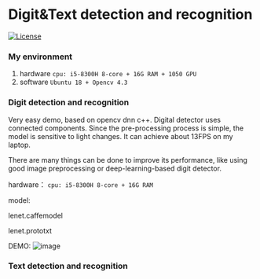 # Digit&Text detection and recognition
[![License](https://img.shields.io/badge/license-BSD-blue.svg)](LICENSE)

### My environment
1. hardware
   `cpu: i5-8300H 8-core + 16G RAM + 1050 GPU`
2. software
   `Ubuntu 18 + Opencv 4.3`

### Digit detection and recognition

 Very easy demo, based on opencv dnn c++. Digital detector uses connected components. Since the pre-processing process is simple, the model is sensitive to light changes. It can achieve about 13FPS on my laptop.

 There are many things can be done to improve its performance, like using good image preprocessing or deep-learning-based digit detector.

 hardware：
 `cpu: i5-8300H 8-core + 16G RAM`
 
model:

lenet.caffemodel

lenet.prototxt

DEMO:
![image](./demo/demo.gif)

### Text detection and recognition
